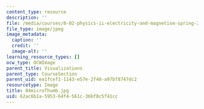 ```yaml
---
content_type: resource
description: ''
file: /media/courses/8-02-physics-ii-electricity-and-magnetism-spring-2007/62ac6b1a595364f4561c36bf8c5f41cc_04microThumb.jpg
file_type: image/jpeg
image_metadata:
  caption: ''
  credit: ''
  image-alt: ''
learning_resource_types: []
ocw_type: OCWImage
parent_title: Visualizations
parent_type: CourseSection
parent_uid: ea1fcef1-1143-e57e-2f48-a97bf8747dc2
resourcetype: Image
title: 04microThumb.jpg
uid: 62ac6b1a-5953-64f4-561c-36bf8c5f41cc
---
```

